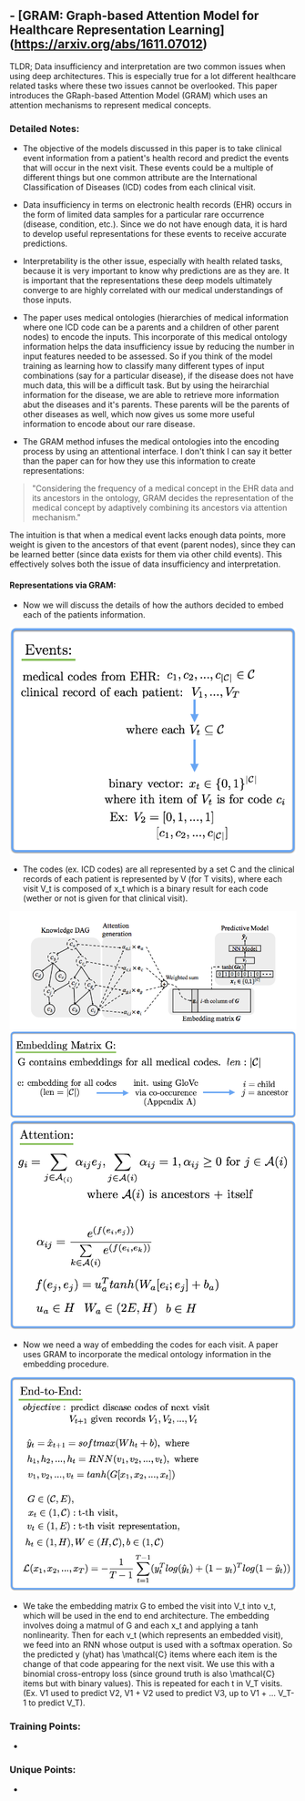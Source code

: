 ## - [GRAM: Graph-based Attention Model for Healthcare Representation Learning] (https://arxiv.org/abs/1611.07012)

TLDR; Data insufficiency and interpretation are two common issues when using deep architectures. This is especially true for a lot different healthcare related tasks where these two issues cannot be overlooked. This paper introduces the GRaph-based Attention Model (GRAM) which uses an attention mechanisms to represent medical concepts.

### Detailed Notes:

- The objective of the models discussed in this paper is to take clinical event information from a patient's health record and predict the events that will occur in the next visit. These events could be a multiple of different things but one common attribute are the International Classification of Diseases (ICD) codes from each clinical visit. 

- Data insufficiency in terms on electronic health records (EHR) occurs in the form of limited data samples for a particular rare occurrence (disease, condition, etc.). Since we do not have enough data, it is hard to develop useful representations for these events to receive accurate predictions.

- Interpretability is the other issue, especially with health related tasks, because it is very important to know why predictions are as they are. It is important that the representations these deep models ultimately converge to are highly correlated with our medical understandings of those inputs. 

- The paper uses medical ontologies (hierarchies of medical information where one ICD code can be a parents and a children of other parent nodes) to encode the inputs. This incorporate of this medical ontology information helps the data insufficiency issue by reducing the number in input features needed to be assessed. So if you think of the model training as learning how to classify many different types of input combinations (say for a particular disease), if the disease does not have much data, this will be a difficult task. But by using the heirarchial information for the disease, we are able to retrieve more information abut the diseases and it's parents. These parents will be the parents of other diseases as well, which now gives us some more useful information to encode about our rare disease. 

- The GRAM method infuses the medical ontologies into the encoding process by using an attentional interface. I don't think I can say it better than the paper can for how they use this information to create representations: 


> "Considering the frequency of a medical concept in the EHR data and its ancestors in the ontology, GRAM decides the representation of the medical concept by adaptively combining its ancestors via attention mechanism." 

The intuition is that when a medical event lacks enough data points, more weight is given to the ancestors of that event (parent nodes), since they can be learned better (since data exists for them via other child events). This effectively solves both the issue of data insufficiency and interpretation. 

#### Representations via GRAM:
- Now we will discuss the details of how the authors decided to embed each of the patients information.

![eq1](images/gram/eq1.png)
- The codes (ex. ICD codes) are all represented by a set C and the clinical records of each patient is represented by V (for T visits), where each visit V_t is composed of x_t which is a binary result for each code (wether or not is given for that clinical visit). 

![diagram1](images/gram/diagram1.png)
![eq1](images/gram/eq2.png)
![eq1](images/gram/eq3.png)
- Now we need a way of embedding the codes for each visit. A paper uses GRAM to incorporate the medical ontology information in the embedding procedure.

![eq1](images/gram/eq4.png)
- We take the embedding matrix G to embed the visit into V_t into v_t, which will be used in the end to end architecture. The embedding involves doing a matmul of G and each x_t and applying a tanh nonlinearity. Then for each v_t (which represents an embedded visit), we feed into an RNN whose output is used with a softmax operation. So the predicted y (yhat) has \mathcal{C} items where each item is the change of that code appearing for the next visit. We use this with a binomial cross-entropy loss (since ground truth is also \mathcal{C} items but with binary values). This is repeated for each t in V_T visits. (Ex. V1 used to predict V2, V1 + V2 used to predict V3, up to V1 + ... V_T-1 to predict V_T). 



### Training Points:

-


### Unique Points:

- 



